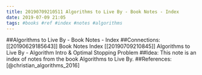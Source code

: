 ```yaml
---
title: 20190709210511 Algorithms to Live By - Book Notes - Index
date: 2019-07-09 21:05
tags: #books #ref #index #notes #algorithms
---
```

##Algorithms to Live By - Book Notes - Index
##Connections:
[[20190629185643]] Book Notes Index
[[20190709210845]] Algorithms to Live By - Algorithm Intro & Optimal Stopping Problem
##Idea:
This note is an index of notes from the book Algorithms to Live By.
##References:
[@christian_algorithms_2016]
